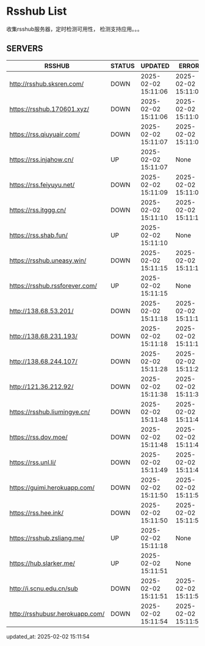 # Rsshub List

收集rsshub服务器，定时检测可用性， 检测支持应用。。。


## SERVERS

|  RSSHUB   | STATUS  | UPDATED  | ERROR  | TWITTER |  
|  ----  | ----  | ----  | ----  | ---- |  
| http://rsshub.sksren.com/ | DOWN | 2025-02-02 15:11:06 | 2025-02-02 15:11:06 |  
| https://rsshub.170601.xyz/ | DOWN | 2025-02-02 15:11:06 | 2025-02-02 15:11:06 |  
| https://rss.qiuyuair.com/ | DOWN | 2025-02-02 15:11:07 | 2025-02-02 15:11:07 |  
| https://rss.injahow.cn/ | UP | 2025-02-02 15:11:07 | None ||  
| https://rss.feiyuyu.net/ | DOWN | 2025-02-02 15:11:09 | 2025-02-02 15:11:09 |  
| https://rss.itggg.cn/ | DOWN | 2025-02-02 15:11:10 | 2025-02-02 15:11:10 |  
| https://rss.shab.fun/ | UP | 2025-02-02 15:11:10 | None ||  
| https://rsshub.uneasy.win/ | DOWN | 2025-02-02 15:11:15 | 2025-02-02 15:11:15 |  
| https://rsshub.rssforever.com/ | UP | 2025-02-02 15:11:15 | None ||  
| http://138.68.53.201/ | DOWN | 2025-02-02 15:11:18 | 2025-02-02 15:11:18 |  
| http://138.68.231.193/ | DOWN | 2025-02-02 15:11:18 | 2025-02-02 15:11:18 |  
| http://138.68.244.107/ | DOWN | 2025-02-02 15:11:28 | 2025-02-02 15:11:28 |  
| http://121.36.212.92/ | DOWN | 2025-02-02 15:11:38 | 2025-02-02 15:11:38 |  
| https://rsshub.liumingye.cn/ | DOWN | 2025-02-02 15:11:48 | 2025-02-02 15:11:48 |  
| https://rss.dov.moe/ | DOWN | 2025-02-02 15:11:48 | 2025-02-02 15:11:48 |  
| https://rss.unl.li/ | DOWN | 2025-02-02 15:11:49 | 2025-02-02 15:11:49 |  
| https://guimi.herokuapp.com/ | DOWN | 2025-02-02 15:11:50 | 2025-02-02 15:11:50 |  
| https://rss.hee.ink/ | DOWN | 2025-02-02 15:11:50 | 2025-02-02 15:11:50 |  
| https://rsshub.zsliang.me/ | UP | 2025-02-02 15:11:18 | None |OK|  
| https://hub.slarker.me/ | UP | 2025-02-02 15:11:51 | None ||  
| http://i.scnu.edu.cn/sub | DOWN | 2025-02-02 15:11:51 | 2025-02-02 15:11:51 |  
| http://rsshubusr.herokuapp.com/ | DOWN | 2025-02-02 15:11:54 | 2025-02-02 15:11:54 |  
  

updated_at: 2025-02-02 15:11:54  
